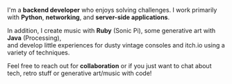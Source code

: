 I'm a **backend developer** who enjoys solving challenges.
I work primarily with **Python**, **networking**, and **server-side applications**.  

In addition, I create music with **Ruby** (Sonic Pi), some generative art with **Java** (Processing),  
and develop little experiences for dusty vintage consoles and itch.io using a variety of techniques.  

Feel free to reach out for **collaboration** or if you just want to chat about tech, retro stuff or generative art/music with code!
